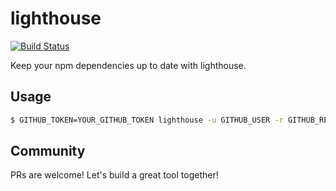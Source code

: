 # lighthouse

[![Build Status](https://travis-ci.org/albertfdp/lighthouse.svg?branch=master)](https://travis-ci.org/albertfdp/lighthouse)

Keep your npm dependencies up to date with lighthouse.

## Usage

```bash
$ GITHUB_TOKEN=YOUR_GITHUB_TOKEN lighthouse -u GITHUB_USER -r GITHUB_REPO
```

## Community

PRs are welcome! Let's build a great tool together!
